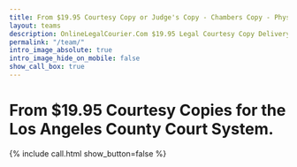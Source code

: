 ```yaml
---
title: From $19.95 Courtesy Copy or Judge's Copy - Chambers Copy - Physically Delivered to Courthouse.
layout: teams
description: OnlineLegalCourier.Com $19.95 Legal Courtesy Copy Delivery.
permalink: "/team/"
intro_image_absolute: true
intro_image_hide_on_mobile: false
show_call_box: true
---
```


# From $19.95 Courtesy Copies for the Los Angeles County Court System.

{% include call.html show_button=false %}
